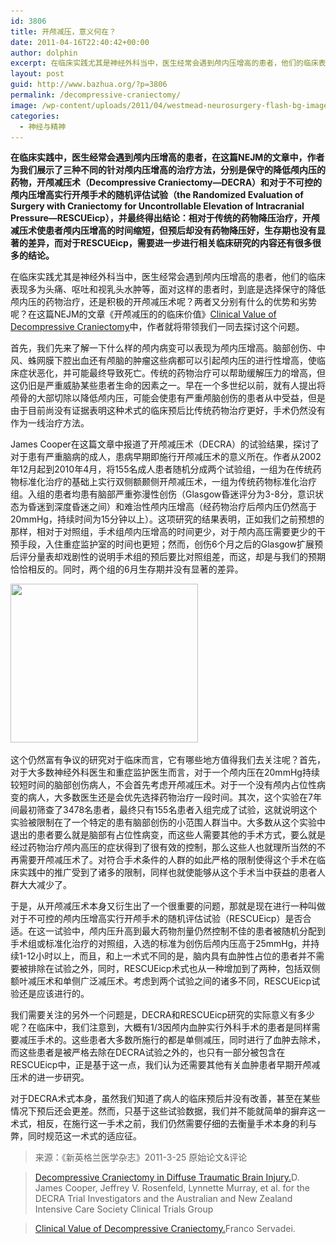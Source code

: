 ```yaml
---
id: 3806
title: 开颅减压，意义何在？
date: 2011-04-16T22:40:42+00:00
author: dolphin
excerpt: 在临床实践尤其是神经外科当中，医生经常会遇到颅内压增高的患者，他们的临床表现多为头痛、呕吐和视乳头水肿等，面对这样的患者时，到底是选择保守的降低颅内压的药物治疗，还是积极的开颅减压术呢？两者又分别有什么的优势和劣势呢？在这篇NEJM的文章《开颅减压的的临床价值》中，作者就将带领我们一同去探讨这个问题。
layout: post
guid: http://www.bazhua.org/?p=3806
permalink: /decompressive-craniectomy/
image: /wp-content/uploads/2011/04/westmead-neurosurgery-flash-bg-image-125x125.jpg
categories:
  - 神经与精神
---
```

**在临床实践中，医生经常会遇到颅内压增高的患者，在这篇NEJM的文章中，作者为我们展示了三种不同的针对颅内压增高的治疗方法，分别是保守的降低颅内压的药物，开颅减压术（Decompressive Craniectomy—DECRA）和对于不可控的颅内压增高实行开颅手术的随机评估试验（the Randomized Evaluation of Surgery with Craniectomy for Uncontrollable Elevation of Intracranial Pressure—RESCUEicp），并最终得出结论：相对于传统的药物降压治疗，开颅减压术使患者颅内压增高的时间缩短，但预后却没有药物降压好，生存期也没有显著的差异，而对于RESCUEicp，需要进一步进行相关临床研究的内容还有很多很多的结论。**

在临床实践尤其是神经外科当中，医生经常会遇到颅内压增高的患者，他们的临床表现多为头痛、呕吐和视乳头水肿等，面对这样的患者时，到底是选择保守的降低颅内压的药物治疗，还是积极的开颅减压术呢？两者又分别有什么的优势和劣势呢？在这篇NEJM的文章《开颅减压的的临床价值》[Clinical Value of Decompressive Craniectomy](http://www.nejm.org/doi/full/10.1056/NEJMe1102998?query=featured_home)中，作者就将带领我们一同去探讨这个问题。

首先，我们先来了解一下什么样的颅内病变可以表现为颅内压增高。脑部创伤、中风、蛛网膜下腔出血还有颅脑的肿瘤这些病都可以引起颅内压的进行性增高，使临床症状恶化，并可能最终导致死亡。传统的药物治疗可以帮助缓解压力的增高，但这仍旧是严重威胁某些患者生命的因素之一。早在一个多世纪以前，就有人提出将颅骨的大部切除以降低颅内压，可能会使患有严重颅脑创伤的患者从中受益，但是由于目前尚没有证据表明这种术式的临床预后比传统药物治疗更好，手术仍然没有作为一线治疗方法。

James Cooper在这篇文章中报道了开颅减压术（DECRA）的试验结果，探讨了对于患有严重脑病的成人，患病早期即施行开颅减压术的意义所在。作者从2002年12月起到2010年4月，将155名成人患者随机分成两个试验组，一组为在传统药物标准化治疗的基础上实行双侧额颞侧开颅减压术，一组为传统药物标准化治疗组。入组的患者均患有脑部严重弥漫性创伤（Glasgow昏迷评分为3-8分，意识状态为昏迷到深度昏迷之间）和难治性颅内压增高（经药物治疗后颅内压仍然高于20mmHg，持续时间为15分钟以上）。这项研究的结果表明，正如我们之前预想的那样，相对于对照组，手术组颅内压增高的时间更少，对于颅内高压需要更少的干预手段，入住重症监护室的时间也更短；然而，创伤6个月之后的Glasgow扩展预后评分量表却戏剧性的说明手术组的预后要比对照组差，而这，却是与我们的预期恰恰相反的。同时，两个组的6月生存期并没有显著的差异。

<img class="size-medium wp-image-3810 alignright" title="westmead-neurosurgery-flash-bg-image" src="/wp-content/uploads/2011/04/westmead-neurosurgery-flash-bg-image-300x254.jpg" alt="" width="300" height="254" srcset="/wp-content/uploads/2011/04/westmead-neurosurgery-flash-bg-image-300x254.jpg 300w, /wp-content/uploads/2011/04/westmead-neurosurgery-flash-bg-image-150x127.jpg 150w, /wp-content/uploads/2011/04/westmead-neurosurgery-flash-bg-image.jpg 399w" sizes="(max-width: 300px) 100vw, 300px" />

这个仍然富有争议的研究对于临床而言，它有哪些地方值得我们去关注呢？首先，对于大多数神经外科医生和重症监护医生而言，对于一个颅内压在20mmHg持续较短时间的脑部创伤病人，不会首先考虑开颅减压术。对于一个没有颅内占位性病变的病人，大多数医生还是会优先选择药物治疗一段时间。其次，这个实验在7年间最初筛查了3478名患者，最终只有155名患者入组完成了试验，这就说明这个实验被限制在了一个特定的患有脑部创伤的小范围人群当中。大多数从这个实验中退出的患者要么就是脑部有占位性病变，而这些人需要其他的手术方式，要么就是经过药物治疗颅内高压的症状得到了很有效的控制，那么这些人也就理所当然的不再需要开颅减压术了。对符合手术条件的人群的如此严格的限制使得这个手术在临床实践中的推广受到了诸多的限制，同样也就使能够从这个手术当中获益的患者人群大大减少了。

于是，从开颅减压术本身又衍生出了一个很重要的问题，那就是现在进行一种叫做对于不可控的颅内压增高实行开颅手术的随机评估试验（RESCUEicp）是否合适。在这一试验中，颅内压升高到最大药物剂量仍然控制不佳的患者被随机分配到手术组或标准化治疗的对照组，入选的标准为创伤后颅内压高于25mmHg，并持续1-12小时以上，而且，和上一术式不同的是，脑内具有血肿性占位的患者并不需要被排除在试验之外，同时，RESCUEicp术式也从一种增加到了两种，包括双侧额叶减压术和单侧广泛减压术。考虑到两个试验之间的诸多不同，RESCUEicp试验还是应该进行的。

我们需要关注的另外一个问题是，DECRA和RESCUEicp研究的实际意义有多少呢？在临床中，我们注意到，大概有1/3因颅内血肿实行外科手术的患者是同样需要减压手术的。这些患者大多数所施行的都是单侧减压，同时进行了血肿去除术，而这些患者是被严格去除在DECRA试验之外的，也只有一部分被包含在RESCUEicp中，正是基于这一点，我们认为还需要其他有关血肿患者早期开颅减压术的进一步研究。

对于DECRA术式本身，虽然我们知道了病人的临床预后并没有改善，甚至在某些情况下预后还会更差。然而，只基于这些试验数据，我们并不能就简单的摒弃这一术式，相反，在施行这一手术之前，我们仍然需要仔细的去衡量手术本身的利与弊，同时规范这一术式的适应征。

> 来源：《新英格兰医学杂志》2011-3-25 原始论文&评论
  
> [Decompressive Craniectomy in Diffuse Traumatic Brain Injury.](http://www.nejm.org/doi/full/10.1056/NEJMoa1102077?query=featured_home)D. James Cooper, Jeffrey V. Rosenfeld, Lynnette Murray, et al. for the DECRA Trial Investigators and the Australian and New Zealand Intensive Care Society Clinical Trials Group
  
> [Clinical Value of Decompressive Craniectomy.](http://www.nejm.org/doi/full/10.1056/NEJMe1102998?query=featured_home)Franco Servadei.
